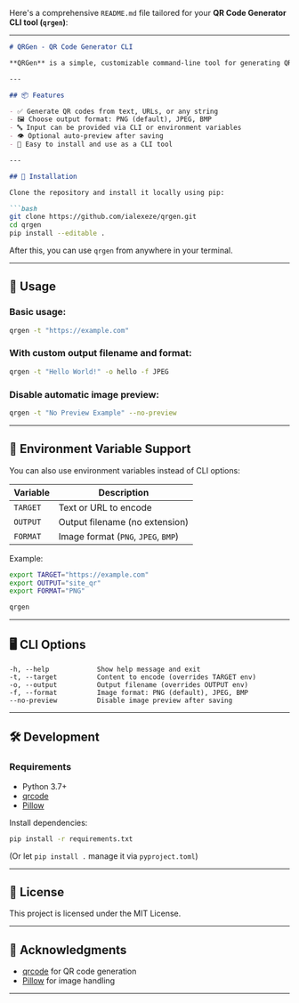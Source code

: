 Here's a comprehensive `README.md` file tailored for your **QR Code Generator CLI tool (`qrgen`)**:

---

````markdown
# QRGen - QR Code Generator CLI

**QRGen** is a simple, customizable command-line tool for generating QR codes from text, URLs, or any string. It allows you to choose output filenames, image formats, and optionally preview the generated image.

---

## 📦 Features

- ✅ Generate QR codes from text, URLs, or any string
- 🖼️ Choose output format: PNG (default), JPEG, BMP
- 🔤 Input can be provided via CLI or environment variables
- 👁️ Optional auto-preview after saving
- 🧪 Easy to install and use as a CLI tool

---

## 🚀 Installation

Clone the repository and install it locally using pip:

```bash
git clone https://github.com/ialexeze/qrgen.git
cd qrgen
pip install --editable .
````

After this, you can use `qrgen` from anywhere in your terminal.

---

## 🔧 Usage

### Basic usage:

```bash
qrgen -t "https://example.com"
```

### With custom output filename and format:

```bash
qrgen -t "Hello World!" -o hello -f JPEG
```

### Disable automatic image preview:

```bash
qrgen -t "No Preview Example" --no-preview
```

---

## 🌿 Environment Variable Support

You can also use environment variables instead of CLI options:

| Variable | Description                         |
| -------- | ----------------------------------- |
| `TARGET` | Text or URL to encode               |
| `OUTPUT` | Output filename (no extension)      |
| `FORMAT` | Image format (`PNG`, `JPEG`, `BMP`) |

Example:

```bash
export TARGET="https://example.com"
export OUTPUT="site_qr"
export FORMAT="PNG"

qrgen
```

---

## 🖥️ CLI Options

```text
-h, --help            Show help message and exit
-t, --target          Content to encode (overrides TARGET env)
-o, --output          Output filename (overrides OUTPUT env)
-f, --format          Image format: PNG (default), JPEG, BMP
--no-preview          Disable image preview after saving
```

---

## 🛠️ Development

### Requirements

* Python 3.7+
* [qrcode](https://pypi.org/project/qrcode/)
* [Pillow](https://pypi.org/project/Pillow/)

Install dependencies:

```bash
pip install -r requirements.txt
```

(Or let `pip install .` manage it via `pyproject.toml`)

---

## 📄 License

This project is licensed under the MIT License.

---

## 🙌 Acknowledgments

* [qrcode](https://pypi.org/project/qrcode/) for QR code generation
* [Pillow](https://python-pillow.org/) for image handling

---

